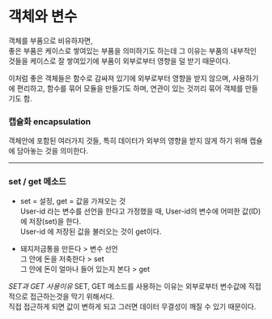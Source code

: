 # 객체와 변수

객체를 부품으로 비유하자면,     
좋은 부품은 케이스로 쌓여있는 부품을 의미하기도 하는데 그 이유는 부품의 내부적인 것들을 케이스로 잘 쌓여있기에 부품이 외부로부터 영향을 덜 받기 때문이다.     

이처럼 좋은 객체들은 함수로 감싸져 있기에 외부로부터 영향을 받지 않으며, 사용하기에 편리하고, 함수를 묶어 모듈을 만들기도 하며, 연관이 있는 것끼리 묶어 객체를 만들기도 함.      

### 캡슐화 encapsulation
객체안에 포함된 여러가지 것들, 특히 데이터가 외부의 영향을 받지 않게 하기 위해 캡슐에 담아놓는 것을 의미한다.     

---

### set / get 메소드

* set = 설정, get = 값을 가져오는 것     
User-id 라는 변수를 선언을 한다고 가정했을 때, User-id의 변수에 어떠한 값(ID)에 저장(set)을 한다.     
User-id 에 저장된 값을 불러오는 것이 get이다.      

* 돼지저금통을 만든다  > 변수 선언   
그 안에 돈을 저축한다 > set   
그 안에 돈이 얼마나 들어 있는지 본다 > get   

*SET과 GET 사용이유*
SET, GET 메소드를 사용하는 이유는 외부로부터 변수값에 직접적으로 접근하는것을 막기 위해서다.     
직접 접근하게 되면 값이 변하게 되고 그러면 데이터 무결성이 깨질 수 있기 때문이다. 

